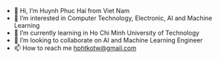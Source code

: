 - 👋 Hi, I’m Huynh Phuc Hai from Viet Nam
- 👀 I’m interested in Computer Technology, Electronic, AI and Machine Learning
- 🌱 I’m currently learning in Ho Chi Minh University of Technology
- 💞️ I’m looking to collaborate on AI and Machine Learning Engineer  
- 📫 How to reach me hphtkotw@gmail.com

<!---
PhucHaiGG/PhucHaiGG is a ✨ special ✨ repository because its `README.md` (this file) appears on your GitHub profile.
You can click the Preview link to take a look at your changes.
--->
